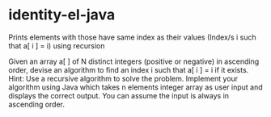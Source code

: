 # identity-el-java
Prints elements with those have same index as their values (Index/s i such that a[ i ] = i) using recursion


Given an array a[ ] of N distinct integers (positive or negative) in ascending order, devise an algorithm 
to find an index i such that a[ i ] = i if it exists. Hint: Use a recursive algorithm to solve the problem.
Implement your algorithm using Java which takes n elements integer array as user input and displays 
the correct output. You can assume the input is always in ascending order. 
